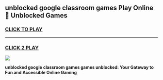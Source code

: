 
## unblocked google classroom games Play Online 👋 Unblocked Games
<h3>
<a href="https://premium.freeplayer.one?title=unblocked_google_classroom_games&ref=19F">CLICK TO PLAY</a></h3>
<hr>

<h3>
<a href="https://premium.freeplayer.one?title=unblocked_google_classroom_games&ref=19F">CLICK 2 PLAY</a>
  
</h3>

<a href="https://premium.freeplayer.one?title=unblocked_google_classroom_games&ref=19F"><img src="https://clearcache.store/games.png"></a>


**unblocked google classroom games games unblocked: Your Gateway to Fun and Accessible Online Gaming**
